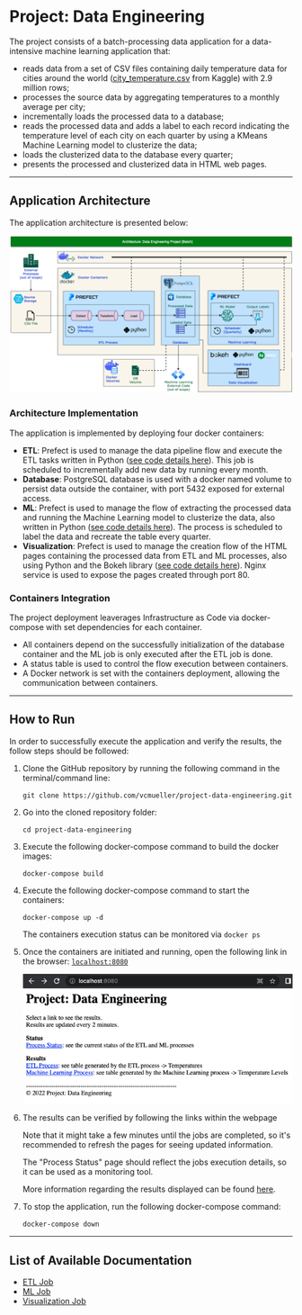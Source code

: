 # Project: Data Engineering

The project consists of a batch-processing data application for a data-intensive machine learning application that:
- reads data from a set of CSV files containing daily temperature data for cities around the world ([city_temperature.csv](https://www.kaggle.com/datasets/sudalairajkumar/daily-temperature-of-major-cities?select=city_temperature.csv) from Kaggle) with 2.9 million rows;
- processes the source data by aggregating temperatures to a monthly average per city;
- incrementally loads the processed data to a database;
- reads the processed data and adds a label to each record indicating the temperature level of each city on each quarter by using a KMeans Machine Learning model to clusterize the data;
- loads the clusterized data to the database every quarter;
- presents the processed and clusterized data in HTML web pages.
-----------

## Application Architecture

The application architecture is presented below:

![Architecture](Images/Architecture.png?raw=true "Architecture")

### Architecture Implementation

The application is implemented by deploying four docker containers:
- <b>ETL</b>: Prefect is used to manage the data pipeline flow and execute the ETL tasks written in Python ([see code details here](code/etl)). This job is scheduled to incrementally add new data by running every month.
- <b>Database</b>: PostgreSQL database is used with a docker named volume to persist data outside the container, with port 5432 exposed for external access.
- <b>ML</b>: Prefect is used to manage the flow of extracting the processed data and running the Machine Learning model to clusterize the data, also written in Python ([see code details here](code/ml)). The process is scheduled to label the data and recreate the table every quarter.
- <b>Visualization</b>: Prefect is used to manage the creation flow of the HTML pages containing the processed data from ETL and ML processes, also using Python and the Bokeh library ([see code details here](code/visualization)). Nginx service is used to expose the pages created through port 80.

### Containers Integration

The project deployment leaverages Infrastructure as Code via docker-compose with set dependencies for each container.
- All containers depend on the successfully initialization of the database container and the ML job is only executed after the ETL job is done.
- A status table is used to control the flow execution between containers.
- A Docker network is set with the containers deployment, allowing the communication between containers.
-------------

## How to Run

In order to successfully execute the application and verify the results, the follow steps should be followed:
1. Clone the GitHub repository by running the following command in the terminal/command line:
    ```
    git clone https://github.com/vcmueller/project-data-engineering.git
    ```
    
2. Go into the cloned repository folder:
    ```
    cd project-data-engineering
    ```

3. Execute the following docker-compose command to build the docker images:
    ```
    docker-compose build
    ```

4. Execute the following docker-compose command to start the containers:
    ```
    docker-compose up -d
    ```

    The containers execution status can be monitored via `docker ps`

5. Once the containers are initiated and running, open the following link in the browser:
    [`localhost:8080`](http://localhost:8080)

    ![Home Page](Images/HomePage.png?raw=true "Home Page")

6. The results can be verified by following the links within the webpage

    Note that it might take a few minutes until the jobs are completed, so it's recommended to refresh the pages for seeing updated information.
    
    The "Process Status" page should reflect the jobs execution details, so it can be used as a monitoring tool.
    
    More information regarding the results displayed can be found [here](code/visualization).

7. To stop the application, run the following docker-compose command:
    ```
    docker-compose down
    ```

----------

## List of Available Documentation
- [ETL Job](code/etl)
- [ML Job](code/ml)
- [Visualization Job](code/visualization)

